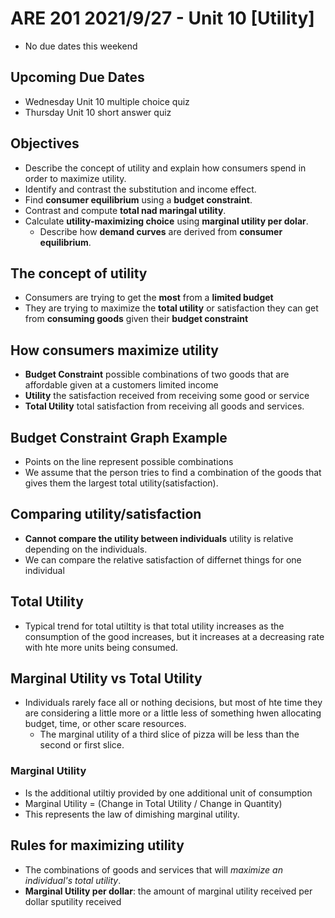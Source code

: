 # ARE 201 2021/9/27 - Unit 10 [Utility]
- No due dates this weekend
## Upcoming Due Dates
- Wednesday Unit 10 multiple choice quiz
- Thursday Unit 10 short answer quiz
## Objectives
- Describe the concept of utility and explain how consumers spend in order to maximize utility.
- Identify and contrast the substitution and income effect.
- Find __consumer equilibrium__ using a __budget constraint__.
- Contrast and compute __total nad maringal utility__.
- Calculate __utility-maximizing choice__ using __marginal utility per dolar__.
    - Describe how __demand curves__ are derived from __consumer equilibrium__.
## The concept of utility
- Consumers are trying to get the __most__ from a __limited budget__
- They are trying to maximize the __total utility__ or satisfaction they can get from __consuming goods__ given their __budget constraint__
## How consumers maximize utility
- __Budget Constraint__ possible combinations of two goods that are affordable given at a customers limited income
- __Utility__ the satisfaction received from receiving some good or service
- __Total Utility__ total satisfaction from receiving all goods and services.
## Budget Constraint Graph Example
- Points on the line represent possible combinations
- We assume that the person tries to find a combination of the goods that gives them the largest total utility(satisfaction).
## Comparing utility/satisfaction
- __Cannot compare the utility between individuals__ utility is relative depending on the individuals.
- We can compare the relative satisfaction of differnet things for one individual
## Total Utility
- Typical trend for total utiltity is that total utility increases as the consumption of the good increases, but it increases at a decreasing rate with hte more units being consumed.
## Marginal Utility vs Total Utility
- Individuals rarely face all or nothing decisions, but most of hte time they are considering a little more or a little less of something hwen allocating budget, time, or other scare resources.
    - The marginal utility of a third slice of pizza will be less than the second or first slice.
### Marginal Utility
- Is the additional utiltiy provided by one additional unit of consumption
- Marginal Utility = (Change in Total Utility / Change in Quantity)
- This represents the law of dimishing marginal utility.
## Rules for maximizing utility
- The combinations of goods and services that will _maximize an individual's total utility_.
- __Marginal Utility per dollar__: the amount of marginal utility received per dollar sputility received
